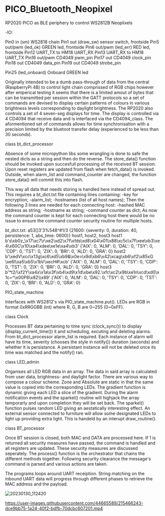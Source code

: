# PICO_Bluetooth_Neopixel
RP2020 PICO as BLE periphery to control WS2812B Neoplixels



-IO:

Pin0 in (sm) WS2818 chain
Pin1 out (draw_sw) sensor switch, frontside
Pin5 out/pwm (led_ok) GREEN led, frontside
Pin6 out/pwm (led_err) RED led, frontside
Pin12 UART_TX to HM18 UART_RX
Pin13 UART_RX to HM18 UART_TX
Pin16 out/pwm CD4049 pwm_pin
Pin17 out CD4049 clock_pin
Pin18 out CD4049 data_pin
Pin19 out CD4049 strobe_pin

Pin25 (led_onboard) Onboard GREEN led


Originally intended to be a dumb pass-through of data from the central (RaspberryPi 4B) to control light chain comprissed of RGB chips however after emperical testing it seems that there is a limited amout of bytes that can be transmitted per session within the GATT protocols so a set of commands are devised to display certain patterns of colours in various brightness levels corresponding to daylight brightness. 
The RP2020 also controls a set of 4 seven-seg displays for time. The display is controlled via 4 CD4094 that receive data and is interfaced via the CD4094_class.
The aformentioned set of commands allows for time synchronisation with a precision limited by the bluetoot transfer delay (experienced to be less than 30 seconds).



class bt_dict_processor

Absence of some micropython libs some wrangling is done to safe the nested dicts as a string and then do the reverse. The store_data() function should be invoked upon succesfull processing of the received BT session.
Upon reset registers are updated from flash when fetch_data() is invoked. Outside, when alarm_list and command_counter are changed, the function store_data() will commit this into flash.

This way all data that needs storing is handled here instead of spread out. This requires a bt_dict.txt file containing lines containing:
-key for encryption;
-alarm_list;
-hostnames (list of all host names);
Then the following 3 lines are needed for each connecting host:
-hashed MAC address as string;
-hostname as string;
-command counter as dict;
As now the command counter is kept for each connecting host there would be no issue to ensure the command counter security routine for multiple hosts.

bt_dict.txt:
a53[]3\'3%548^#1/3
{21600: {severity: 0, duration: 40, persistence: 1, abs_time: 0600}}
host1, host2, host3
host1
b's\xb0z_\x17\xc7\r\xe2\xd2\x7f\xfds\xd8\x04\x01\x88\xc5c\x7f\xee\xb3\xe4\x60C\x10\xa4\xdee\xe1e\xa4\xb3'
{'AIX': 0, 'ALM': 0, 'DAL': 0, 'TSY': 0, 'CDP': 0, 'TST': 0, 'ZIX': 0, 'BRI': 0, 'ALD': 0, 'GRA': 0}
host2
b'\xedV\xcc\x13g\xc6\xd5\xb9&\x0e>\x9d\xb6\x42\xcag\xb6\xf2\x85xG \xe6l\xa5\xb5\x1bV\xecH#\xcb'
{'AIX': 0, 'ALM': 0, 'DAL': 0, 'TSY': 0, 'CDP': 0, 'TST': 0, 'ZIX': 0, 'BRI': 0, 'ALD': 0, 'GRA': 0}
host3
b'*t2/\xf2Y\xa4x\x1a\x3f\xb4\xd9\x1d\xbe\x92.\xfc\xc2\x9b\xe1n\xcd\xd0\x1c=^\x00P8\x82\\\x89'
{'AIX': 0, 'ALM': 0, 'DAL': 0, 'TSY': 0, 'CDP': 0, 'TST': 0, 'ZIX': 0, 'BRI': 0, 'ALD': 0, 'GRA': 0}



PIO_state_machine

Interfaces with WS2812's via PIO_state_machine.put(). LEDs are RGB in format 0xRRGGBB (int) where R, G, B are 0~255 (0~0xFF).


class Clock

Processes BT data pertaining to time sync (clock_sync()) to display (display_current_time())  it and scheduling, excuting and deleting alarms. From bt_dict_processor alarm_list is required. Each instance of alarm will have its time, severity (chooses the style in notify()) duration (seconds) and whether it is persistance. A persistant instance will not be deleted once its time was matched and the notify() ran.


class LED_admin

Organises all LED RGB data in an array. The data in said array is calculated from user data, brightness- and daylight factor. There are various way to compose a colour scheme. Zone and Absolute are static in that the same value is copied into the corresponding LEDs. The gradient function is dynamic giving each LED a slice of the gradient.
During the alarm notification events and the sparkel() routine will highjack the array temporarly and upon completion they will be set back.
The sparkel() function pulses random LED giving an aestatically interesting effect.
An external sensor connected to furniture will allow some designated LEDs to light up providing extra light. This is handeld by an interupt draw_routine().


class BT_processor

Once BT session is closed, both MAC and DATA are processed here. If 1 is returned all security measures have passed, the command is handled and all registers are updated. These security measures are discussed seperately. The process() function is the orchestrator that chains the different methods together. Following security clearance the message's command is parsed and various actions are taken.

The programs loops around UART receiption. String matching on the inbound UART data will progress through different phases to retrieve the MAC address and the payload. 





![20230130_112420](https://user-images.githubusercontent.com/44665589/215466223-b65e01a6-42e7-4f4b-a1b4-130c81ee8075.jpg)




https://user-images.githubusercontent.com/44665589/215466243-dce9bb75-1a24-40f2-bdfb-70dcbc607201.mp4




